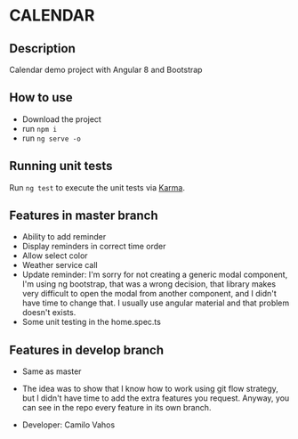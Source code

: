 # CALENDAR

## Description
Calendar demo project with Angular 8 and Bootstrap

## How to use
- Download the project
- run `npm i`
- run `ng serve -o`

## Running unit tests

Run `ng test` to execute the unit tests via [Karma](https://karma-runner.github.io).

## Features in master branch
- Ability to add reminder
- Display reminders in correct time order
- Allow select color
- Weather service call
- Update reminder: I'm sorry for not creating a generic modal component, I'm using ng bootstrap, that was a
  wrong decision, that library makes very difficult to open the modal from another component, and I didn't have time to change that. I usually use angular material and that problem doesn't exists.
- Some unit testing in the home.spec.ts

## Features in develop branch
- Same as master
- The idea was to show that I know how to work using git flow strategy, but I didn't have time to add 
  the extra features you request. Anyway, you can see in the repo every feature in its own branch.

- Developer: Camilo Vahos
